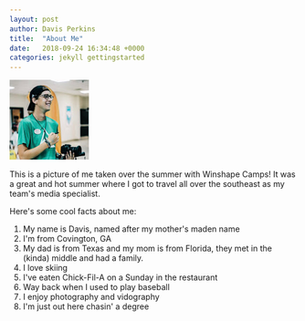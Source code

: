 ```yaml
---
layout: post
author: Davis Perkins
title:  "About Me"
date:   2018-09-24 16:34:48 +0000
categories: jekyll gettingstarted
---
```


![Me](https://raw.githubusercontent.com/d2perkins/TCO476-SampleDoc/master/docs/assets/images/AlpineMe.jpg)

This is a picture of me taken over the summer with Winshape Camps! It was a great and hot summer where I got to travel all over the southeast as my team's media specialist.

Here's some cool facts about me:
1. My name is Davis, named after my mother's maden name
2. I'm from Covington, GA
3. My dad is from Texas and my mom is from Florida, they met in the (kinda) middle and had a family.
4. I love skiing
5. I've eaten Chick-Fil-A on a Sunday in the restaurant
6. Way back when I used to play baseball
7. I enjoy photography and vidography
8. I'm just out here chasin' a degree
